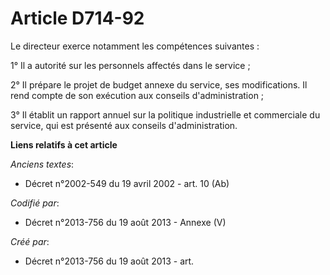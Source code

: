 # Article D714-92

Le directeur exerce notamment les compétences suivantes :

1° Il a autorité sur les personnels affectés dans le service ;

2° Il prépare le projet de budget annexe du service, ses modifications. Il rend compte de son exécution aux conseils
d'administration ;

3° Il établit un rapport annuel sur la politique industrielle et commerciale du service, qui est présenté aux conseils
d'administration.

**Liens relatifs à cet article**

_Anciens textes_:

  - Décret n°2002-549 du 19 avril 2002 - art. 10 (Ab)

_Codifié par_:

  - Décret n°2013-756 du 19 août 2013 -  Annexe (V)

_Créé par_:

  - Décret n°2013-756 du 19 août 2013 - art.
